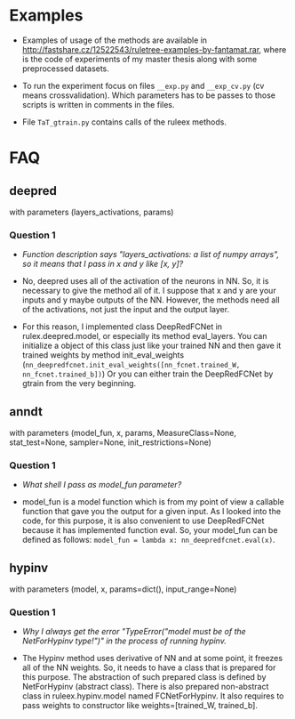 # Examples

* Examples of usage of the methods are available in http://fastshare.cz/12522543/ruletree-examples-by-fantamat.rar, 
where is the code of experiments of my master thesis along with some preprocessed datasets.

* To run the experiment focus on files `__exp.py` and `__exp_cv.py` (cv means crossvalidation).
Which parameters has to be passes to those scripts is written in comments in the files.

* File `TaT_gtrain.py` contains calls of the ruleex methods.


# FAQ

## deepred
with parameters (layers_activations, params)

### Question 1
* *Function description says "layers_activations: a list of numpy arrays",
so it means that I pass in x and y like [x, y]?*

* No, deepred uses all of the activation of the neurons in NN. So, it is necessary to give the method all of it. I suppose that x and y are your inputs and y maybe outputs of the NN. However, the methods need all of the activations, not just the input and the output layer.

* For this reason, I implemented class DeepRedFCNet in rulex.deepred.model, or especially its method eval_layers. You can initialize a object of this class just like your trained NN and then gave it trained weights by method init_eval_weights 
(`nn_deepredfcnet.init_eval_weights([nn_fcnet.trained_W, nn_fcnet.trained_b])`)
Or you can either train the DeepRedFCNet by gtrain from the very beginning.


## anndt
with parameters (model_fun, x, params, MeasureClass=None, stat_test=None, sampler=None, init_restrictions=None)

### Question 1

* *What shell I pass as model_fun parameter?*

*   model_fun is a model function which is from my point of view a callable function that gave you the output for a given input. As I looked into the code, for this purpose, it is also convenient to use DeepRedFCNet because it has implemented function eval. So, your model_fun can be defined as follows: `model_fun = lambda x: nn_deepredfcnet.eval(x)`.

## hypinv
with parameters (model, x, params=dict(), input_range=None)

### Question 1

* *Why I always get the error "TypeError("model must be of the NetForHypinv type!")" in the process of running hypinv.*

* The Hypinv method uses derivative of NN and at some point, it freezes all of the NN weights. So, it needs to have a class that is prepared for this purpose. The abstraction of such prepared class is defined by NetForHypinv (abstract class). 
There is also prepared non-abstract class in ruleex.hypinv.model named FCNetForHypinv. It also requires to pass weights to constructor like weights=[trained_W, trained_b].
